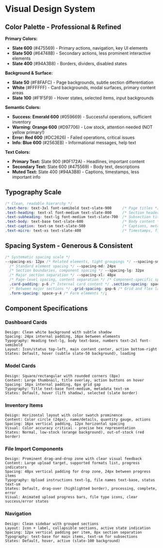 # Visual Design System

## Color Palette - Professional & Refined

**Primary Colors:**

- **Slate 600** (#475569) - Primary actions, navigation, key UI elements
- **Slate 500** (#64748B) - Secondary actions, less prominent interactive elements
- **Slate 400** (#94A3B8) - Borders, dividers, disabled states

**Background & Surface:**

- **Slate 50** (#F8FAFC) - Page backgrounds, subtle section differentiation
- **White** (#FFFFFF) - Card backgrounds, modal surfaces, primary content areas
- **Slate 100** (#F1F5F9) - Hover states, selected items, input backgrounds

**Semantic Colors:**

- **Success: Emerald 600** (#059669) - Successful operations, sufficient inventory
- **Warning: Orange 600** (#D97706) - Low stock, attention needed (NOT yellow primary!)
- **Error: Red 600** (#DC2626) - Failed operations, critical issues
- **Info: Blue 600** (#2563EB) - Informational messages, help text

**Text Colors:**

- **Primary Text:** Slate 900 (#0F172A) - Headlines, important content
- **Secondary Text:** Slate 600 (#475569) - Body text, descriptions
- **Muted Text:** Slate 400 (#94A3B8) - Captions, timestamps, less important info

## Typography Scale

```css
/* Clean, readable hierarchy */
.text-hero: text-3xl font-semibold text-slate-900     /* Page titles */
.text-heading: text-xl font-medium text-slate-800     /* Section headers */
.text-subheading: text-lg font-medium text-slate-700  /* Subsection titles */
.text-body: text-base text-slate-600                  /* Body content */
.text-caption: text-sm text-slate-500                 /* Captions, metadata */
.text-micro: text-xs text-slate-400                   /* Timestamps, fine print */
```

## Spacing System - Generous & Consistent

```css
/* Systematic spacing scale */
--spacing-xs: 12px /* Related elements, tight groupings */ --spacing-sm: 16px
  /* Standard element spacing */ --spacing-md: 24px
  /* Section boundaries, component spacing */ --spacing-lg: 32px
  /* Major section separation */ --spacing-xl: 48px
  /* Page-level spacing, content separation */ /* Component-specific spacing */
  .card-padding: p-6 /* Internal card content */ .section-spacing: space-y-8
  /* Between major sections */ .grid-spacing: gap-6 /* Grid and flex layouts */
  .form-spacing: space-y-4 /* Form elements */;
```

## Component Specifications

### Dashboard Cards

```
Design: Clean white background with subtle shadow
Spacing: 24px internal padding, 16px between elements
Typography: Heading text-lg, body text-base, numbers text-2xl font-semibold
Layout: Icon/status top-left, main content center, action bottom-right
States: Default, hover (subtle slate-50 background), loading
```

### Model Cards

```
Design: Square/rectangular with rounded corners (8px)
Content: Large thumbnail, title overlay, action buttons on hover
Spacing: 16px internal padding, 6px grid gap
Typography: Title text-base font-medium, metadata text-sm
States: Default, hover (lift shadow), selected (slate border)
```

### Inventory Items

```
Design: Horizontal layout with color swatch prominence
Content: Color circle (24px), name/details, quantity gauge, actions
Spacing: 16px vertical padding, 12px horizontal spacing
Visual: Color accuracy critical - precise hex representation
States: Normal, low-stock (orange background), out-of-stock (red border)
```

### File Import Components

```
Design: Prominent drag-and-drop zone with clear visual feedback
Content: Large upload target, supported formats list, progress indicators
Spacing: 48px vertical padding for drop zone, 24px between progress items
Typography: Upload instructions text-lg, file names text-base, status text-sm
States: Default, drag-over (highlighted border), processing, complete, error
Visual: Animated upload progress bars, file type icons, clear success/error states
```

### Navigation

```
Design: Clean sidebar with grouped sections
Layout: Icon + label, collapsible sections, active state indication
Spacing: 12px vertical padding per item, 8px section separation
Typography: text-base for main items, text-sm for subsections
States: Default, hover, active (slate-100 background)
```
